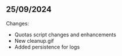 ## 25/09/2024

Changes:

* Quotas script changes and enhancements
* New cleanup.gif
* Added persistence for logs
